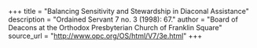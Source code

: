 +++
title = "Balancing Sensitivity and Stewardship in Diaconal Assistance"
description = "Ordained Servant 7 no. 3 (1998): 67."
author = "Board of Deacons at the Orthodox Presbyterian Church of Franklin Square"
source_url = "http://www.opc.org/OS/html/V7/3e.html"
+++
